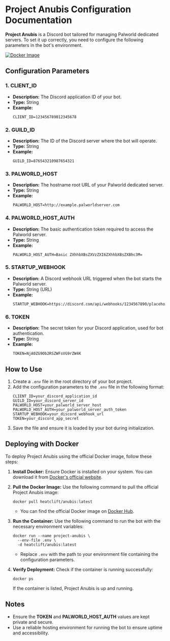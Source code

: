 # Project Anubis Configuration Documentation

**Project Anubis** is a Discord bot tailored for managing Palworld dedicated servers. To set it up correctly, you need to configure the following parameters in the bot's environment.

[![Docker Image](https://img.shields.io/docker/pulls/heatclift/anubis)](https://hub.docker.com/r/heatclift/anubis)

## Configuration Parameters

### 1. **CLIENT_ID**
- **Description:** The Discord application ID of your bot.
- **Type:** String
- **Example:**
  ```
  CLIENT_ID=123456789012345678
  ```

### 2. **GUILD_ID**
- **Description:** The ID of the Discord server where the bot will operate.
- **Type:** String
- **Example:**
  ```
  GUILD_ID=876543210987654321
  ```

### 3. **PALWORLD_HOST**
- **Description:** The hostname root URL of your Palworld dedicated server.
- **Type:** String
- **Example:**
  ```
  PALWORLD_HOST=http://example.palworldserver.com
  ```

### 4. **PALWORLD_HOST_AUTH**
- **Description:** The basic authentication token required to access the Palworld server.
- **Type:** String
- **Example:**
  ```
  PALWORLD_HOST_AUTH=Basic ZXhhbXBsZXVzZXI6ZXhhbXBsZXBhc3M=
  ```

### 5. **STARTUP_WEBHOOK**
- **Description:** A Discord webhook URL triggered when the bot starts the Palworld server.
- **Type:** String (URL)
- **Example:**
  ```
  STARTUP_WEBHOOK=https://discord.com/api/webhooks/1234567890/placeholderwebhook
  ```

### 6. **TOKEN**
- **Description:** The secret token for your Discord application, used for bot authentication.
- **Type:** String
- **Example:**
  ```
  TOKEN=NjA0ZG9Ob2RSZWFsVG9rZW4K
  ```

## How to Use
1. Create a `.env` file in the root directory of your bot project.
2. Add the configuration parameters to the `.env` file in the following format:
   ```
   CLIENT_ID=your_discord_application_id
   GUILD_ID=your_discord_server_id
   PALWORLD_HOST=your_palworld_server_host
   PALWORLD_HOST_AUTH=your_palworld_server_auth_token
   STARTUP_WEBHOOK=your_discord_webhook_url
   TOKEN=your_discord_app_secret
   ```
3. Save the file and ensure it is loaded by your bot during initialization.

## Deploying with Docker
To deploy Project Anubis using the official Docker image, follow these steps:

1. **Install Docker:** Ensure Docker is installed on your system. You can download it from [Docker's official website](https://www.docker.com/).

2. **Pull the Docker Image:** Use the following command to pull the official Project Anubis image:
   ```
   docker pull heatclift/anubis:latest
   ```
   - You can find the official Docker image on [Docker Hub](https://hub.docker.com/r/heatclift/anubis).

3. **Run the Container:** Use the following command to run the bot with the necessary environment variables:
   ```
   docker run --name project-anubis \
     --env-file .env \
     -d heatclift/anubis:latest
   ```
   - Replace `.env` with the path to your environment file containing the configuration parameters.

4. **Verify Deployment:** Check if the container is running successfully:
   ```
   docker ps
   ```
   If the container is listed, Project Anubis is up and running.

## Notes
- Ensure the **TOKEN** and **PALWORLD_HOST_AUTH** values are kept private and secure.
- Use a reliable hosting environment for running the bot to ensure uptime and accessibility.

